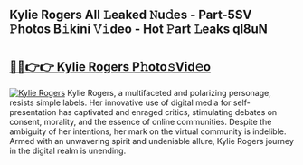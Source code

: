 ## Kylie Rogers All 𝙻eaked 𝙽u𝚍es - Part-5SV 𝙿hotos B𝚒kini 𝚅𝚒deo - Hot 𝙿art 𝙻eaks ql8uN

# <h2><a href="http://ld4wucu.urlbe.top/?page=Kylie+Rogers">🔗🔗👉👉 Kylie Rogers P𝚑oto𝚜Vid𝚎o</a></h2>

[![Kylie Rogers](https://i.imgur.com/eBuTRDB.gif)](http://ld4wucu.urlbe.top/?page=Kylie+Rogers)
Kylie Rogers, a multifaceted and polarizing personage, resists simple labels. Her innovative use of digital media for self-presentation has captivated and enraged critics, stimulating debates on consent, morality, and the essence of online communities. Despite the ambiguity of her intentions, her mark on the virtual community is indelible. Armed with an unwavering spirit and undeniable allure, Kylie Rogers journey in the digital realm is unending.
